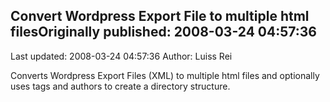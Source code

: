 ## Convert Wordpress Export File to multiple html filesOriginally published: 2008-03-24 04:57:36 
Last updated: 2008-03-24 04:57:36 
Author: Luiss Rei 
 
Converts Wordpress Export Files (XML) to multiple html files and optionally uses tags and authors to create a directory structure.